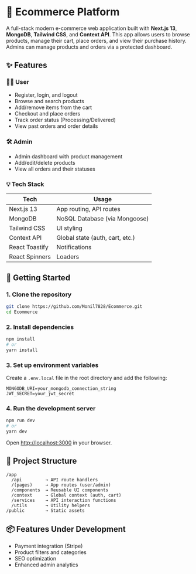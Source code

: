 
# 🛒 Ecommerce Platform

A full-stack modern e-commerce web application built with **Next.js 13**, **MongoDB**, **Tailwind CSS**, and **Context API**. This app allows users to browse products, manage their cart, place orders, and view their purchase history. Admins can manage products and orders via a protected dashboard.

## ✨ Features

### 🧑‍💻 User
- Register, login, and logout
- Browse and search products
- Add/remove items from the cart
- Checkout and place orders
- Track order status (Processing/Delivered)
- View past orders and order details

### 🛠️ Admin
- Admin dashboard with product management
- Add/edit/delete products
- View all orders and their statuses

### 💡 Tech Stack

| Tech       | Usage                          |
|------------|--------------------------------|
| Next.js 13 | App routing, API routes        |
| MongoDB    | NoSQL Database (via Mongoose)  |
| Tailwind CSS | UI styling                   |
| Context API | Global state (auth, cart, etc.) |
| React Toastify | Notifications              |
| React Spinners | Loaders                    |

## 🚀 Getting Started

### 1. Clone the repository

```bash
git clone https://github.com/Monil7828/Ecommerce.git
cd Ecommerce
````

### 2. Install dependencies

```bash
npm install
# or
yarn install
```

### 3. Set up environment variables

Create a `.env.local` file in the root directory and add the following:

```env
MONGODB_URI=your_mongodb_connection_string
JWT_SECRET=your_jwt_secret
```

### 4. Run the development server

```bash
npm run dev
# or
yarn dev
```

Open [http://localhost:3000](http://localhost:3000) in your browser.

## 📁 Project Structure

```
/app
  /api         → API route handlers
  /(pages)     → App routes (user/admin)
  /components  → Reusable UI components
  /context     → Global context (auth, cart)
  /services    → API interaction functions
  /utils       → Utility helpers
/public        → Static assets
```

## 📦 Features Under Development

* Payment integration (Stripe)
* Product filters and categories
* SEO optimization
* Enhanced admin analytics
